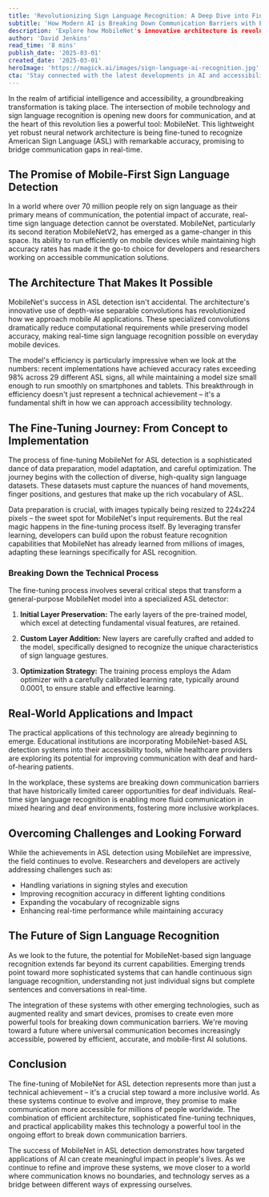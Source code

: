 ```yaml
---
title: 'Revolutionizing Sign Language Recognition: A Deep Dive into Fine-Tuning MobileNet for ASL Detection'
subtitle: 'How Modern AI is Breaking Down Communication Barriers with Efficient Deep Learning'
description: 'Explore how MobileNet's innovative architecture is revolutionizing American Sign Language recognition through efficient deep learning, achieving over 98% accuracy while running on mobile devices. Learn about the technical process, real-world applications, and future implications of this breakthrough technology for accessible communication.'
author: 'David Jenkins'
read_time: '8 mins'
publish_date: '2025-03-01'
created_date: '2025-03-01'
heroImage: 'https://magick.ai/images/sign-language-ai-recognition.jpg'
cta: 'Stay connected with the latest developments in AI and accessibility technology - follow us on LinkedIn for regular updates on groundbreaking innovations like MobileNet's ASL recognition capabilities!'
---
```


In the realm of artificial intelligence and accessibility, a groundbreaking transformation is taking place. The intersection of mobile technology and sign language recognition is opening new doors for communication, and at the heart of this revolution lies a powerful tool: MobileNet. This lightweight yet robust neural network architecture is being fine-tuned to recognize American Sign Language (ASL) with remarkable accuracy, promising to bridge communication gaps in real-time.

## The Promise of Mobile-First Sign Language Detection

In a world where over 70 million people rely on sign language as their primary means of communication, the potential impact of accurate, real-time sign language detection cannot be overstated. MobileNet, particularly its second iteration MobileNetV2, has emerged as a game-changer in this space. Its ability to run efficiently on mobile devices while maintaining high accuracy rates has made it the go-to choice for developers and researchers working on accessible communication solutions.

## The Architecture That Makes It Possible

MobileNet's success in ASL detection isn't accidental. The architecture's innovative use of depth-wise separable convolutions has revolutionized how we approach mobile AI applications. These specialized convolutions dramatically reduce computational requirements while preserving model accuracy, making real-time sign language recognition possible on everyday mobile devices.

The model's efficiency is particularly impressive when we look at the numbers: recent implementations have achieved accuracy rates exceeding 98% across 29 different ASL signs, all while maintaining a model size small enough to run smoothly on smartphones and tablets. This breakthrough in efficiency doesn't just represent a technical achievement – it's a fundamental shift in how we can approach accessibility technology.

## The Fine-Tuning Journey: From Concept to Implementation

The process of fine-tuning MobileNet for ASL detection is a sophisticated dance of data preparation, model adaptation, and careful optimization. The journey begins with the collection of diverse, high-quality sign language datasets. These datasets must capture the nuances of hand movements, finger positions, and gestures that make up the rich vocabulary of ASL.

Data preparation is crucial, with images typically being resized to 224x224 pixels – the sweet spot for MobileNet's input requirements. But the real magic happens in the fine-tuning process itself. By leveraging transfer learning, developers can build upon the robust feature recognition capabilities that MobileNet has already learned from millions of images, adapting these learnings specifically for ASL recognition.

### Breaking Down the Technical Process

The fine-tuning process involves several critical steps that transform a general-purpose MobileNet model into a specialized ASL detector:

1. **Initial Layer Preservation:** The early layers of the pre-trained model, which excel at detecting fundamental visual features, are retained.

2. **Custom Layer Addition:** New layers are carefully crafted and added to the model, specifically designed to recognize the unique characteristics of sign language gestures.

3. **Optimization Strategy:** The training process employs the Adam optimizer with a carefully calibrated learning rate, typically around 0.0001, to ensure stable and effective learning.

## Real-World Applications and Impact

The practical applications of this technology are already beginning to emerge. Educational institutions are incorporating MobileNet-based ASL detection systems into their accessibility tools, while healthcare providers are exploring its potential for improving communication with deaf and hard-of-hearing patients.

In the workplace, these systems are breaking down communication barriers that have historically limited career opportunities for deaf individuals. Real-time sign language recognition is enabling more fluid communication in mixed hearing and deaf environments, fostering more inclusive workplaces.

## Overcoming Challenges and Looking Forward

While the achievements in ASL detection using MobileNet are impressive, the field continues to evolve. Researchers and developers are actively addressing challenges such as:

- Handling variations in signing styles and execution
- Improving recognition accuracy in different lighting conditions
- Expanding the vocabulary of recognizable signs
- Enhancing real-time performance while maintaining accuracy

## The Future of Sign Language Recognition

As we look to the future, the potential for MobileNet-based sign language recognition extends far beyond its current capabilities. Emerging trends point toward more sophisticated systems that can handle continuous sign language recognition, understanding not just individual signs but complete sentences and conversations in real-time.

The integration of these systems with other emerging technologies, such as augmented reality and smart devices, promises to create even more powerful tools for breaking down communication barriers. We're moving toward a future where universal communication becomes increasingly accessible, powered by efficient, accurate, and mobile-first AI solutions.

## Conclusion

The fine-tuning of MobileNet for ASL detection represents more than just a technical achievement – it's a crucial step toward a more inclusive world. As these systems continue to evolve and improve, they promise to make communication more accessible for millions of people worldwide. The combination of efficient architecture, sophisticated fine-tuning techniques, and practical applicability makes this technology a powerful tool in the ongoing effort to break down communication barriers.

The success of MobileNet in ASL detection demonstrates how targeted applications of AI can create meaningful impact in people's lives. As we continue to refine and improve these systems, we move closer to a world where communication knows no boundaries, and technology serves as a bridge between different ways of expressing ourselves.